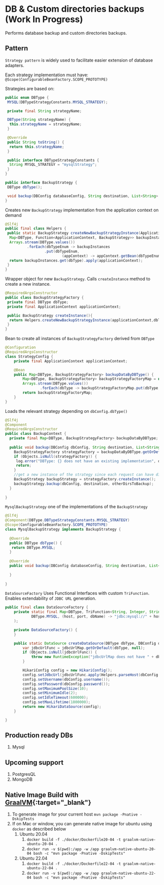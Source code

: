 # DB & Custom directories backups (Work In Progress)
Performs database backup and custom directories backups.

## Pattern
`Strategy pattern` is widely used to facilitate easier extension of database adapters.

Each strategy implementation must have: `@Scope(ConfigurableBeanFactory.SCOPE_PROTOTYPE)`

Strategies are based on:

```java
public enum DBType {
 MYSQL(DBTypeStrategyConstants.MYSQL_STRATEGY);

 private final String strategyName;

 DBType(String strategyName) {
  this.strategyName = strategyName;
 }

 @Override
 public String toString() {
  return this.strategyName;
 }

 public interface DBTypeStrategyConstants {
  String MYSQL_STRATEGY = "mysqlStrategy";
 }
}
```

```java
public interface BackupStrategy {
 DBType dbType();

 void backup(DBConfig databaseConfig, String destination, List<String> otherDirsToBackup);
}
```

Creates new `BackupStrategy` implementation from the application context on demand

```java
@Slf4j
public final class Helpers {
 public static BackupStrategy createNewBackupStrategyInstance(ApplicationContext applicationContext, DBType dbType) {
  Map<DBType, Function<ApplicationContext, BackupStrategy>> backupInstances = new HashMap<>();
  Arrays.stream(DBType.values())
          .forEach(dbTypeEnum -> backupInstances
                  .put(dbTypeEnum,
                          (appContext) -> appContext.getBean(dbTypeEnum.toString(), BackupStrategy.class)));
  return backupInstances.get(dbType).apply(applicationContext);
 }
}
```

Wrapper object for new `BackupStrategy`. Calls `createInstance` method to create a new instance.

```java
@RequiredArgsConstructor
public class BackupStrategyFactory {
 private final DBType dbType;
 private final ApplicationContext applicationContext;

 public BackupStrategy createInstance(){
  return Helpers.createNewBackupStrategyInstance(applicationContext,dbType);
 }
}
```

Bean to create all instances of `BackupStrategyFactory` derived from `DBType`

```java
@Configuration
@RequiredArgsConstructor
class StrategyConfig {
    private final ApplicationContext applicationContext;

    @Bean
    public Map<DBType, BackupStrategyFactory> backupDataByDBType() {
        Map<DBType, BackupStrategyFactory> backupStrategyFactoryMap = new EnumMap<>(DBType.class);
        Arrays.stream(DBType.values())
                .forEach(dbType -> backupStrategyFactoryMap.put(dbType, new BackupStrategyFactory(dbType, applicationContext)));
        return backupStrategyFactoryMap;
    }
}
```

Loads the relevant strategy depending on `dbConfig.dbType()`

```java
@Slf4j
@Component
@RequiredArgsConstructor
public class BackupContext {
  private final Map<DBType, BackupStrategyFactory> backupDataByDBType;
 
  public void backup(DBConfig dbConfig, String destination, List<String> otherDirsToBackup) {
    BackupStrategyFactory strategyFactory = backupDataByDBType.getOrDefault(dbConfig.dbType(), null);
    if (Objects.isNull(strategyFactory)) {
     log.error("DBType: {} does not have an existing implementation", dbConfig.dbType());
     return;
    }
    //get a new instance of the strategy since each request can have different db configs
    BackupStrategy backupStrategy = strategyFactory.createInstance();
    backupStrategy.backup(dbConfig, destination, otherDirsToBackup);
  }
 
}
```
`MysqlBackupStrategy` one of the implementations of the `BackupStrategy`

```java
@Slf4j
@Component(DBType.DBTypeStrategyConstants.MYSQL_STRATEGY)
@Scope(ConfigurableBeanFactory.SCOPE_PROTOTYPE)
class MysqlBackupStrategy implements BackupStrategy {
    
  @Override
  public DBType dbType() {
   return DBType.MYSQL;
  }
  
  @Override
  public void backup(DBConfig databaseConfig, String destination, List<String> otherDirsToBackup) {
      
  }
  
}
```

`DataSourceFactory` Uses Functional Interfaces with custom `TriFunction`. Enables extendability of `JDBC URL` generation.
```java
public final class DataSourceFactory {
    private static final Map<DBType, TriFunction<String, Integer, String, String>> jdbcUrlMap = Map.of(
            DBType.MYSQL, (host, port, dbName) -> "jdbc:mysql://" + host + ":" + port + "/" + dbName
    );

    private DataSourceFactory() {
    }

    public static DataSource createDataSource(DBType dbType, DBConfig dbConfig) {
        var jdbcUrlFunc = jdbcUrlMap.getOrDefault(dbType, null);
        if (Objects.isNull(jdbcUrlFunc)) {
            throw new RuntimeException("jdbcUrlMap does not have " + dbType);
        }

        HikariConfig config = new HikariConfig();
        config.setJdbcUrl(jdbcUrlFunc.apply(Helpers.parseHost(dbConfig.host()), dbConfig.port(), dbConfig.dbName()));
        config.setUsername(dbConfig.username());
        config.setPassword(dbConfig.password());
        config.setMaximumPoolSize(10);
        config.setMinimumIdle(2);
        config.setIdleTimeout(600000);
        config.setMaxLifetime(1800000);
        return new HikariDataSource(config);
    }

}
```


## Production ready DBs
1. Mysql

## Upcoming support
1. PostgresQL
2. MongoDB

## Native Image Build with [GraalVM](https://www.graalvm.org/){:target="_blank"}
1. To generate image for your current host `mvn package -Pnative -DskipTests`
2. If on Mac or window, you can generate native image for ubuntu using `docker` as described below
   1. Ubuntu 20.04
      1. `docker build -f ./docker/Dockerfile20-04 -t graalvm-native-ubuntu-20-04 .`
      2. `docker run -v $(pwd):/app -w /app graalvm-native-ubuntu-20-04 bash -c "mvn package -Pnative -DskipTests"`
   2. Ubuntu 22.04
      1. `docker build -f ./docker/Dockerfile22-04 -t graalvm-native-ubuntu-22-04 .`
      2. `docker run -v $(pwd):/app -w /app graalvm-native-ubuntu-22-04 bash -c "mvn package -Pnative -DskipTests"`